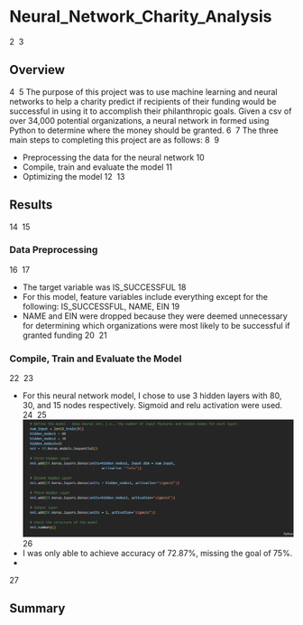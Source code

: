 
# Neural_Network_Charity_Analysis
2
​
3
## Overview
4
​
5
The purpose of this project was to use machine learning and neural networks to help a charity predict if recipients of their funding would be successful in using it to accomplish their philanthropic goals. Given a csv of over 34,000 potential organizations, a neural network in formed using Python to determine where the money should be granted. 
6
​
7
The three main steps to completing this project are as follows: 
8
​
9
- Preprocessing the data for the neural network
10
- Compile, train and evaluate the model
11
- Optimizing the model
12
​
13
## Results
14
​
15
### Data Preprocessing 
16
​
17
- The target variable was IS_SUCCESSFUL 
18
- For this model, feature variables include everything except for the following: IS_SUCCESSFUL, NAME, EIN
19
- NAME and EIN were dropped because they were deemed unnecessary for determining which organizations were most likely to be successful if granted funding
20
​
21
### Compile, Train and Evaluate the Model
22
​
23
- For this neural network model, I chose to use 3 hidden layers with 80, 30, and 15 nodes respectively. Sigmoid and relu activation were used. 
24
​
25
![Nodes ](Resources/Nodes.png) 
26
​
- I was only able to achieve accuracy of 72.87%, missing the goal of 75%. 
- 
27
## Summary
